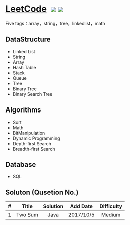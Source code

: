 # [LeetCode](https://leetcode.com/problemset/algorithms/)  ![](https://img.shields.io/badge/language-Java/Python-blue.svg) ![](https://img.shields.io/badge/license-MIT-brightgreen.svg) 

Five tags：array，string，tree，linkedlist，math

## DataStructure
- Linked List
- String
- Array
- Hash Table
- Stack
- Queue 
- Tree
- Binary Tree
- Binary Search Tree


## Algorithms
- Sort
- Math
- BitManipulation
- Dynamic Programming
- Depth-first Search
- Breadth-first Search



## Database
- SQL

## Soluton (Qusetion No.)

| #	   | Title    | Solution   | Add Date	|    Difficulty |
| ---- |:--------:| :--------: |:--------: |:--------: |
|   1	 |  Two Sum  | Java       | 2017/10/5   | Medium ||

